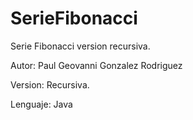 # SerieFibonacci
Serie Fibonacci version recursiva.


Autor:
Paul Geovanni Gonzalez Rodriguez

Version: 
Recursiva.

Lenguaje:
Java
